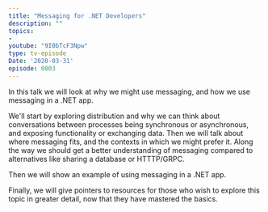 ```yaml
---
title: "Messaging for .NET Developers"
description: ""
topics:
- 
youtube: "9I0bTcF3Npw"
type: tv-episode
Date: '2020-03-31'
episode: 0003
---
```


In this talk we will look at why we might use messaging, and how we use messaging in a .NET app.

We'll start by exploring distribution and why we can think about conversations between processes being synchronous or asynchronous, and exposing functionality or exchanging data. Then we will talk about where messaging fits, and the contexts in which we might prefer it. Along the way we should get a better understanding of messaging compared to alternatives like sharing a database or HTTTP/GRPC.

Then we will show an example of using messaging in a .NET app.

Finally, we will give pointers to resources for those who wish to explore this topic in greater detail, now that they have mastered the basics.